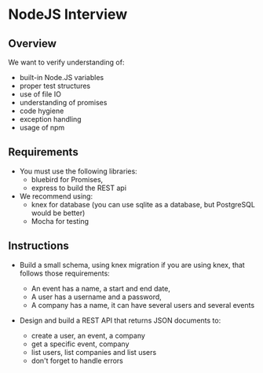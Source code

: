 # NodeJS Interview

## Overview

We want to verify understanding of:

* built-in Node.JS variables
* proper test structures
* use of file IO
* understanding of promises
* code hygiene
* exception handling
* usage of npm

## Requirements

* You must use the following libraries:
  * bluebird for Promises,
  * express to build the REST api
* We recommend using:
  * knex for database (you can use sqlite as a database, but PostgreSQL would be better)
  * Mocha for testing

## Instructions

* Build a small schema, using knex migration if you are using knex, that follows those requirements:
  * An event has a name, a start and end date,
  * A user has a username and a password,
  * A company has a name, it can have several users and several events

* Design and build a REST API that returns JSON documents to:
  * create a user, an event, a company
  * get a specific event, company
  * list users, list companies and list users
  * don't forget to handle errors

